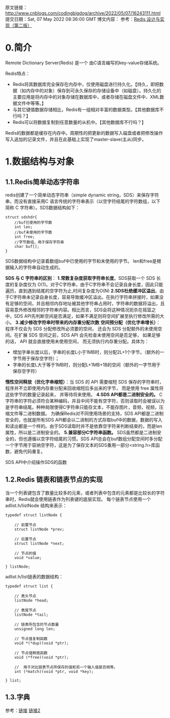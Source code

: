 原文链接：http://www.cnblogs.com/codingbigdog/archive/2022/05/07/16243111.html
提交日期：Sat, 07 May 2022 08:36:00 GMT
博文内容：
参考：[Redis 设计与实现（第二版）](https://www.w3cschool.cn/hdclil/)
# 0.简介
Remote Dictionary Server(Redis) 是一个 由C语言编写的key-value存储系统。

Redis特点：
- Redis将其数据库完全保存在内存中，仅使用磁盘进行持久化。【持久，即把数据（如内存中的对象）保存到可永久保存的存储设备中（如磁盘）。持久化的主要应用是将内存中的对象存储在数据库中，或者存储在磁盘文件中、XML数据文件中等等。】
- 与其它键值数据存储相比，Redis有一组相对丰富的数据类型。【其他数据库不行吗？】
- Redis可以将数据复制到任意数量的从机中。【其他数据库不行吗？】

Redis的数据都是缓存在内存中。周期性的把更新的数据写入磁盘或者把修改操作写入追加的记录文件，并且在此基础上实现了master-slave(主从)同步。
# 1.数据结构与对象
## 1.1.Redis简单动态字符串
redis创建了一个简单动态字符串（simple dynamic string，SDS）来保存字符串，而没有直接采用C 语言传统的字符串表示（以空字符结尾的字符数组，以下简称 C 字符串）。SDS数据结构如下：
```
struct sdshdr{
    //buf已使用的字节数
    int len;
    //buf未使用的字节数
    int free;
    //字节数组，用于保存字符串
    char buf[];
}
```
SDS数据结构中记录着数组buf中已使用的字节和未使用的字节。
len和free是根据输入的字符串自动生成的。

**SDS 与 C 字符串的区别**：
**1.常数复杂度获取字符串长度**。SDS获取一个 SDS 长度的复杂度仅为 O(1)。对于C字符串，由于C字符串不会记录自身长度，因此只能遍历，直到遇到结尾的空字符为止,时间复杂度为O(N)
**2.SDS杜绝缓冲区溢出**。由于C字符串未记录自身长度，容易导致缓冲区溢出。在执行字符串拼接时，如果没有足够的空间，并且相邻内存地址被其他字符串占用时，字符串的数据将溢出，且容易意外修改相邻的字符串内容。相比而言，SDS会将这种情况扼杀在摇篮之中，SDS API先判断空间是否满足，如果不满足则将空间扩展至执行修改所需的大小。
**3.减少修改字符串时带来的内存重分配次数**
**空间预分配（优化字串增长）**：程序不仅会为 SDS 分配修改所必须要的空间， 还会为 SDS 分配额外的未使用空间。在扩展 SDS 空间之前，SDS API 会先检查未使用空间是否足够， 如果足够的话， API 就会直接使用未使用空间， 而无须执行内存重分配。具体为：
- 增加字串长度以后，字串的长度L小于1MB时，则分配2L+1个字节，（额外的一字节用于保存空字符）；
- 字串的长度L大于等于1MB时，则分配L+1MB+1B的空间（额外的一字节用于保存空字符）

**惰性空间释放（优化字串缩短）**：当 SDS 的 API 需要缩短 SDS 保存的字符串时， 程序并不立即使用内存重分配来回收缩短后多出来的字节， 而是使用 free 属性将这些字节的数量记录起来， 并等待将来使用。
**4.SDS API都是二进制安全的。**
C字符串的字符必须符合某种编码，并且中间不能有空字符，否则读取时会被误以为是字符串结尾。种种局限使得C字符串只能存文本，不能存图片，音频，视频，压缩文件等二进制数据。 为确保Redis对不同使用场景的支持，SDS API都是二进制安全的，也就是所有SDS API都会以二进制的方式存取buf中的数据，数据的写入和读出都是一个样的。由于SDS读取时并不是依靠空字符来判断结束的，而是len属性，所以是二进制安全的。
**5.兼容部分C字符串函数。**
SDS虽然都是二进制安全的，但也遵循以空字符结尾的习惯。SDS API总会在buf数组分配空间时多分配一个字节用于容纳空字符，这是为了保存文本的SDS重用一部分<string.h>库函数，避免代码重复。

SDS API中介绍操作SDS的函数


## 1.2.Redis 链表和链表节点的实现
当一个列表键包含了数量比较多的元素，或者列表中包含的元素都是比较长的字符串时，Redis就会使用链表作为列表键的底层实现。
每个链表节点使用一个 adlist.h/listNode 结构来表示：
```
typedef struct listNode {

    // 前置节点
    struct listNode *prev;

    // 后置节点
    struct listNode *next;

    // 节点的值
    void *value;

} listNode;
```
adlist.h/list链表的数据结构：
```
typedef struct list {

    // 表头节点
    listNode *head;

    // 表尾节点
    listNode *tail;

    // 链表所包含的节点数量
    unsigned long len;

    // 节点值复制函数
    void *(*dup)(void *ptr);

    // 节点值释放函数
    void (*free)(void *ptr);

    //  用于对比链表节点所保存的值和另一个输入值是否相等。
    int (*match)(void *ptr, void *key);

} list;
```
## 1.3.字典










参考：[链接](https://zhuanlan.zhihu.com/p/140726424)
[链接2](https://www.w3cschool.cn/hdclil/)